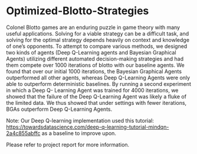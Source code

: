 # Optimized-Blotto-Strategies

Colonel Blotto games are an enduring puzzle in game theory with many useful applications. Solving for a viable strategy can be a difficult task, and solving for the optimal strategy depends heavily on context and knowledge of one’s opponents. To attempt to compare various methods, we designed two kinds of agents (Deep Q-Learning agents and Bayesian Graphical Agents) utilizing different automated decision-making strategies and had them compete over 1000 iterations of blotto with our baseline agents. We found that over our initial 1000 iterations, the Bayesian Graphical Agents outperformed all other agents, whereas Deep Q-Learning Agents were only able to outperform deterministic baselines. By running a second experiment in which a Deep Q- Learning Agent was trained for 4000 iterations, we showed that the failure of the Deep Q-Learning Agent was likely a fluke of the limited data. We thus showed that under settings with fewer iterations, BGAs outperform Deep Q-Learning Agents.

Note: Our Deep Q-learning implementation used this tutorial: https://towardsdatascience.com/deep-q-learning-tutorial-mindqn-2a4c855abffc as a baseline to improve upon.

Please refer to project report for more information.
